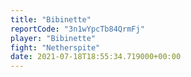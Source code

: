 ```yaml
---
title: "Bibinette"
reportCode: "3n1wYpcTb84QrmFj"
player: "Bibinette"
fight: "Netherspite"
date: 2021-07-18T18:55:34.719000+00:00
---
```

